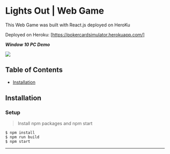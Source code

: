 # Lights Out | Web Game

This Web Game was built with React.js deployed on HeroKu

Deployed on Heroku: [https://pokercardsimulator.herokuapp.com/]



***Window 10 PC Demo***

<img src="https://github.com/jeffylau50/PokerCardGame/blob/master/demo/pokergameDemo.gif"/>


## Table of Contents

- [Installation](#installation)

## Installation  
  
### Setup

> Install npm packages and npm start

```shell
$ npm install
$ npm run build
$ npm start

```

---





